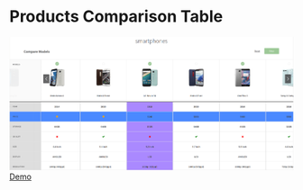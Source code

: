 Products Comparison Table
=========
![screenshot](smartphones.png)
[Demo](https://mittman.github.io/products-comparison-table/)
 
